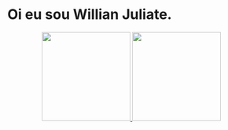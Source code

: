 # Oi eu sou Willian Juliate. 
<div align="center">
  <a href="https://github.com/willianjuliate">
  <img height="180em" src="https://github-readme-stats.vercel.app/api?username=willianjuliate&show_icons=true&theme=tokyonight&include_all_commits=true&count_private=true"/>
  <img height="180em" src="https://github-readme-stats.vercel.app/api/top-langs/?username=willianjuliate&layout=compact&langs_count=7&theme=tokyonight"/>
</div>
